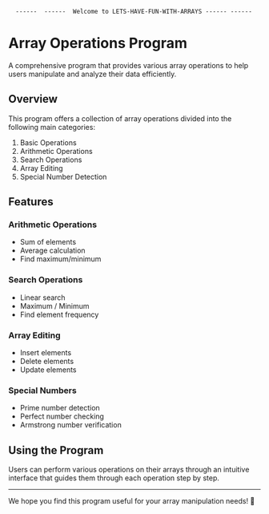 ```
  ------  ------  Welcome to LETS-HAVE-FUN-WITH-ARRAYS ------ ------
```

# Array Operations Program

A comprehensive program that provides various array operations to help users manipulate and analyze their data efficiently.

## Overview

This program offers a collection of array operations divided into the following main categories:

1. Basic Operations
2. Arithmetic Operations
3. Search Operations
4. Array Editing
5. Special Number Detection

## Features

### Arithmetic Operations
- Sum of elements
- Average calculation
- Find maximum/minimum

### Search Operations
- Linear search
- Maximum / Minimum
- Find element frequency

### Array Editing
- Insert elements
- Delete elements
- Update elements

### Special Numbers
- Prime number detection
- Perfect number checking
- Armstrong number verification

## Using the Program

Users can perform various operations on their arrays through an intuitive interface that guides them through each operation step by step.

---
We hope you find this program useful for your array manipulation needs! 🚀
